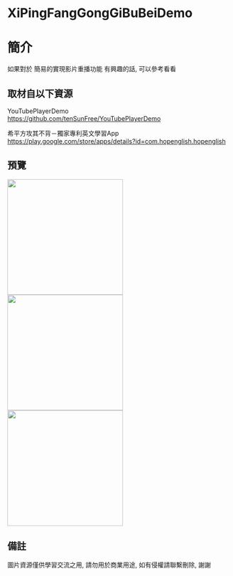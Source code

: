 # XiPingFangGongGiBuBeiDemo

簡介
==================================
如果對於 簡易的實現影片重播功能 有興趣的話, 可以參考看看                                   

取材自以下資源
--------
YouTubePlayerDemo                                
https://github.com/tenSunFree/YouTubePlayerDemo

希平方攻其不背－獨家專利英文學習App                                 
https://play.google.com/store/apps/details?id=com.hopenglish.hopenglish
                          
預覽
--------
<p align="left">
  <img src="https://i.imgur.com/egAsmoZ.png" width="260"/>
  <img src="https://i.imgur.com/lS0torB.png" width="260"/>
  <img src="https://i.imgur.com/GtB3L0M.png" width="260"/>
</p> 

備註
--------
圖片資源僅供學習交流之用, 請勿用於商業用途, 如有侵權請聯繫刪除, 謝謝


